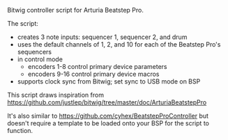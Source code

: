 Bitwig controller script for Arturia Beatstep Pro.

The script:
  * creates 3 note inputs: sequencer 1, sequencer 2, and drum
  * uses the default channels of 1, 2, and 10 for each of the Beatstep Pro's sequencers
  * in control mode
    * encoders 1-8 control primary device parameters
    * encoders 9-16 control primary device macros
  * supports clock sync from Bitwig; set sync to USB mode on BSP

This script draws inspiration from https://github.com/justlep/bitwig/tree/master/doc/ArturiaBeatstepPro

It's also similar to https://github.com/cyhex/BeatstepProController but doesn't require a template to be loaded onto your BSP for the script to function.